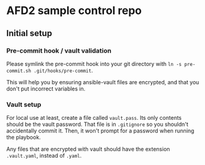 # AFD2 sample control repo

## Initial setup

### Pre-commit hook / vault validation
Please symlink the pre-commit hook into your git directory with `ln -s pre-commit.sh .git/hooks/pre-commit`.

This will help you by ensuring ansible-vault files are encrypted, and that you don't put incorrect variables in.

### Vault setup

For local use at least, create a file called `vault.pass`. Its only contents should be the vault password. That file is in `.gitignore` so you shouldn't accidentally commit it. Then, it won't prompt for a password when running the playbook.

Any files that are encrypted with vault should have the extension `.vault.yaml`, instead of `.yaml`.
